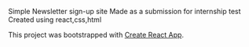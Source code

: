 Simple Newsletter sign-up site
Made as a submission for internship test
Created using react,css,html

This project was bootstrapped with [Create React App](https://github.com/facebook/create-react-app).
